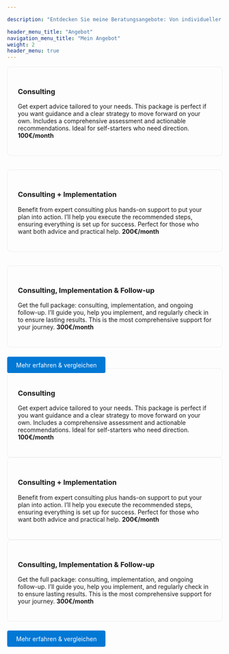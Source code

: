 ```yaml
---

description: "Entdecken Sie meine Beratungsangebote: Von individueller Beratung über praktische Umsetzung bis hin zur umfassenden Betreuung – wählen Sie das passende Paket für Ihren Erfolg."

header_menu_title: "Angebot"
navigation_menu_title: "Mein Angebot"
weight: 2
header_menu: true
---
```

<div style="display: flex; gap: 2rem; flex-wrap: wrap;">
    <div style="flex: 1; min-width: 250px; border: 1px solid #eee; padding: 1.5rem; border-radius: 8px;">
        <h3>Consulting</h3>
        <p>Get expert advice tailored to your needs. This package is perfect if you want guidance and a clear strategy to move forward on your own. Includes a comprehensive assessment and actionable recommendations. Ideal for self-starters who need direction. <strong>100€/month</strong></p>
    </div>
    <div style="flex: 1; min-width: 250px; border: 1px solid #eee; padding: 1.5rem; border-radius: 8px;">
        <h3>Consulting + Implementation</h3>
        <p>Benefit from expert consulting plus hands-on support to put your plan into action. I’ll help you execute the recommended steps, ensuring everything is set up for success. Perfect for those who want both advice and practical help. <strong>200€/month</strong></p>
    </div>
    <div style="flex: 1; min-width: 250px; border: 1px solid #eee; padding: 1.5rem; border-radius: 8px;">
        <h3>Consulting, Implementation &amp; Follow-up</h3>
        <p>Get the full package: consulting, implementation, and ongoing follow-up. I’ll guide you, help you implement, and regularly check in to ensure lasting results. This is the most comprehensive support for your journey. <strong>300€/month</strong></p>
    </div>
</div>
<div style="margin-top: 2rem;">
    <a href="/services-comparison" style="background: #0078d4; color: #fff; padding: 0.75em 1.5em; border-radius: 4px; text-decoration: none;">Mehr erfahren &amp; vergleichen</a>
</div>

<div style="flex: 1; min-width: 250px; border: 1px solid #eee; padding: 1.5rem; border-radius: 8px;">
<h3>Consulting</h3>
<p>Get expert advice tailored to your needs. This package is perfect if you want guidance and a clear strategy to move forward on your own. Includes a comprehensive assessment and actionable recommendations. Ideal for self-starters who need direction. <strong>100€/month</strong></p>
</div>
<div style="flex: 1; min-width: 250px; border: 1px solid #eee; padding: 1.5rem; border-radius: 8px;">
<h3>Consulting + Implementation</h3>
<p>Benefit from expert consulting plus hands-on support to put your plan into action. I’ll help you execute the recommended steps, ensuring everything is set up for success. Perfect for those who want both advice and practical help. <strong>200€/month</strong></p>
</div>

<div style="flex: 1; min-width: 250px; border: 1px solid #eee; padding: 1.5rem; border-radius: 8px;">
<h3>Consulting, Implementation &amp; Follow-up</h3>
<p>Get the full package: consulting, implementation, and ongoing follow-up. I’ll guide you, help you implement, and regularly check in to ensure lasting results. This is the most comprehensive support for your journey. <strong>300€/month</strong></p>
</div>

</div>

<div style="margin-top: 2rem;">
<a href="/services-comparison" style="background: #0078d4; color: #fff; padding: 0.75em 1.5em; border-radius: 4px; text-decoration: none;">Mehr erfahren &amp; vergleichen</a>
</div>